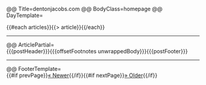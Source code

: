 @@ Title=dentonjacobs.com
@@ BodyClass=homepage
@@ DayTemplate=<div class="day"><div class="articles">{{#each articles}}{{> article}}{{/each}}</div><hr class="daybreak" /></div>
@@ ArticlePartial=<div class="article">{{{postHeader}}}{{{offsetFootnotes unwrappedBody}}}{{{postFooter}}}<hr /></div>
@@ FooterTemplate=<div class="paginationFooter">{{#if prevPage}}<a href="/?p={{prevPage}}" class="previousPage">&laquo; Newer</a>{{/if}}{{#if nextPage}}<a href="/?p={{nextPage}}" class="nextPage">&raquo; Older</a>{{/if}}</div>
